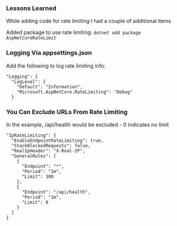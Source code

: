 ### Lessons Learned
While adding code for rate limiting I had a couple of additional items

Added package to use rate limiting:
`dotnet add package AspNetCoreRateLimit`

### Logging Via appsettings.json
Add the following to log rate limiting info:
```
"Logging": {
  "LogLevel": {
    "Default": "Information",
    "Microsoft.AspNetCore.RateLimiting": "Debug"
  }
```

### You Can Exclude URLs From Rate Limiting
In the example, /api/health would be excluded - 0 indicates no limit

```
"IpRateLimiting": {
  "EnableEndpointRateLimiting": true,
  "StackBlockedRequests": false,
  "RealIpHeader": "X-Real-IP",
  "GeneralRules": [
    {
      "Endpoint": "*",
      "Period": "1m",
      "Limit": 100
    },
    {
      "Endpoint": "/api/health",
      "Period": "1m",
      "Limit": 0
    }
  ]
}
```

